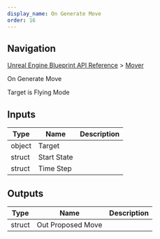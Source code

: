 ```yaml
---
display_name: On Generate Move
order: 16
---
```

## Navigation

[Unreal Engine Blueprint API Reference](https://dev.epicgames.com/documentation/en-us/unreal-engine/BlueprintAPI) > [Mover](https://dev.epicgames.com/documentation/en-us/unreal-engine/BlueprintAPI/Mover)

On Generate Move

Target is Flying Mode

## Inputs

| Type | Name | Description |
| --- | --- | --- |
| object | Target |  |
| struct | Start State |  |
| struct | Time Step |  |

## Outputs

| Type | Name | Description |
| --- | --- | --- |
| struct | Out Proposed Move |  |
